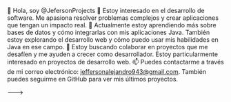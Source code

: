 👋 Hola, soy @JefersonProjects
👀 Estoy interesado en el desarrollo de software. Me apasiona resolver problemas complejos y crear aplicaciones que tengan un impacto real.
🌱 Actualmente estoy aprendiendo más sobre bases de datos y cómo integrarlas con mis aplicaciones Java. También estoy explorando el desarrollo web y cómo puedo usar mis habilidades en Java en ese campo.
💞️ Estoy buscando colaborar en proyectos que me desafíen y me ayuden a crecer como desarrollador. Estoy particularmente interesado en proyectos de desarrollo web.
📫 Puedes contactarme a través de mi correo electrónico: jeffersonalejandro943@gmail.com. También puedes seguirme en GitHub para ver mis últimos proyectos.

--->
